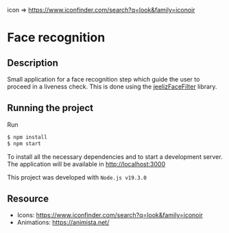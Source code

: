 icon => https://www.iconfinder.com/search?q=look&family=iconoir

# Face recognition

## Description
Small application for a face recognition step which guide the user to proceed in a liveness check. 
This is done using the [jeelizFaceFilter](https://github.com/jeeliz/jeelizFaceFilter/) library.

## Running the project
Run 
```bash
$ npm install
$ npm start
``` 
To install all the necessary dependencies and to start a development server.
The application will be available in [http://localhost:3000](http://localhost:3000)

This project was developed with `Node.js v19.3.0` 

## Resource
- Icons: https://www.iconfinder.com/search?q=look&family=iconoir
- Animations: https://animista.net/
